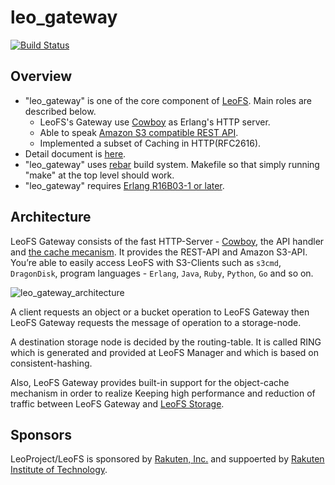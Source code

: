 # leo_gateway

[![Build Status](https://secure.travis-ci.org/leo-project/leo_gateway.png?branch=develop)](http://travis-ci.org/leo-project/leo_gateway)

## Overview

* "leo_gateway" is one of the core component of [LeoFS](https://github.com/leo-project/leofs). Main roles are described below.
  * LeoFS's Gateway use [Cowboy](https://github.com/extend/cowboy) as Erlang's HTTP server.
  * Able to speak [Amazon S3 compatible REST API](http://docs.amazonwebservices.com/AmazonS3/2006-03-01/dev/Welcome.html?r=5754).
  * Implemented a subset of Caching in HTTP(RFC2616).
*  Detail document is [here](http://leo-project.net/leofs/docs/).
* "leo_gateway" uses [rebar](https://github.com/rebar/rebar) build system. Makefile so that simply running "make" at the top level should work.
* "leo_gateway" requires [Erlang R16B03-1 or later](http://www.erlang.org/).

## Architecture

LeoFS Gateway consists of the fast HTTP-Server - [Cowboy](https://github.com/ninenines/cowboy), the API handler and [the cache mecanism](https://github.com/leo-project/leo_cache). It provides the REST-API and Amazon S3-API. You’re able to easily access LeoFS with S3-Clients such as ``s3cmd``, ``DragonDisk``, program languages - ``Erlang``, ``Java``, ``Ruby``, ``Python``, ``Go`` and so on.

![leo_gateway_architecture](http://leo-project.net/leofs/docs/_images/leofs-architecture.002.jpg)

A client requests an object or a bucket operation to LeoFS Gateway then LeoFS Gateway requests the message of operation to a storage-node.

A destination storage node is decided by the routing-table. It is called RING which is generated and provided at LeoFS Manager and which is based on consistent-hashing.

Also, LeoFS Gateway provides built-in support for the object-cache mechanism in order to realize Keeping high performance and reduction of traffic between LeoFS Gateway and [LeoFS Storage](https://github.com/leo-project/leo_storage).

## Sponsors

LeoProject/LeoFS is sponsored by [Rakuten, Inc.](http://global.rakuten.com/corp/) and suppoerted by [Rakuten Institute of Technology](http://rit.rakuten.co.jp/).
